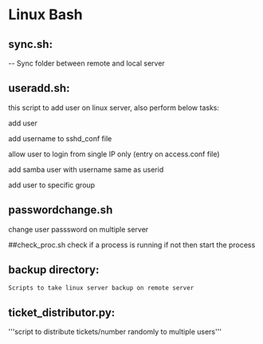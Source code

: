 # Linux  Bash

## sync.sh:

-- Sync folder between remote and local server

## useradd.sh:

this script to add user on linux server, also perform below tasks:

add user

add username to sshd_conf file

allow user to login from single IP only (entry on access.conf file)

add samba user with username same as userid

add user to specific group

## passwordchange.sh

change user passsword on multiple server

##check_proc.sh
  check if a process is running if not then start the process

## backup directory:  
```Scripts to take linux server backup on remote server```

## ticket_distributor.py: 
'''script to distribute tickets/number randomly to multiple users'''

